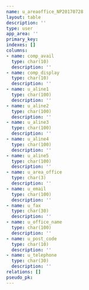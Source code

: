 ```yaml
---
name: u_areaoffice_NP20170728
layout: table
description: ''
type: user
app_area: ''
primary_key: 
indexes: []
columns:
- name: comp_avail
  type: char(10)
  description: ''
- name: comp_display
  type: char(10)
  description: ''
- name: u_aline1
  type: char(100)
  description: ''
- name: u_aline2
  type: char(100)
  description: ''
- name: u_aline3
  type: char(100)
  description: ''
- name: u_aline4
  type: char(100)
  description: ''
- name: u_aline5
  type: char(100)
  description: ''
- name: u_area_office
  type: char(3)
  description: ''
- name: u_email
  type: char(100)
  description: ''
- name: u_fax
  type: char(30)
  description: ''
- name: u_office_name
  type: char(100)
  description: ''
- name: u_post_code
  type: char(10)
  description: ''
- name: u_telephone
  type: char(30)
  description: ''
relations: []
pseudo_pk: 
---
```


